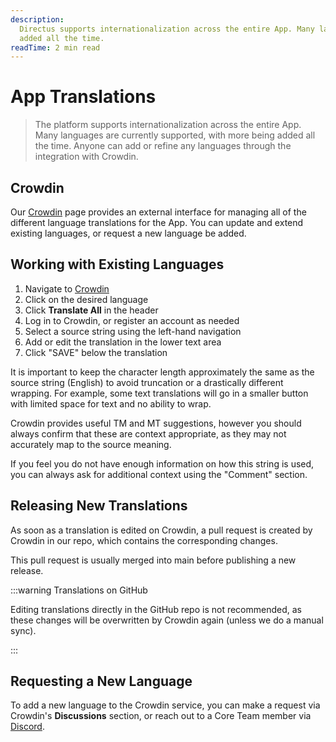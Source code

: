 ```yaml
---
description:
  Directus supports internationalization across the entire App. Many languages are currently supported, with more being
  added all the time.
readTime: 2 min read
---
```


# App Translations

> The platform supports internationalization across the entire App. Many languages are currently supported, with more
> being added all the time. Anyone can add or refine any languages through the integration with Crowdin.

## Crowdin

Our [Crowdin](https://locales.directus.io) page provides an external interface for managing all of the different
language translations for the App. You can update and extend existing languages, or request a new language be added.

## Working with Existing Languages

1. Navigate to [Crowdin](https://locales.directus.io)
2. Click on the desired language
3. Click **Translate All** in the header
4. Log in to Crowdin, or register an account as needed
5. Select a source string using the left-hand navigation
6. Add or edit the translation in the lower text area
7. Click "SAVE" below the translation

It is important to keep the character length approximately the same as the source string (English) to avoid truncation
or a drastically different wrapping. For example, some text translations will go in a smaller button with limited space
for text and no ability to wrap.

Crowdin provides useful TM and MT suggestions, however you should always confirm that these are context appropriate, as
they may not accurately map to the source meaning.

If you feel you do not have enough information on how this string is used, you can always ask for additional context
using the "Comment" section.

## Releasing New Translations

As soon as a translation is edited on Crowdin, a pull request is created by Crowdin in our repo, which contains the corresponding changes.

This pull request is usually merged into main before publishing a new release.

:::warning Translations on GitHub

Editing translations directly in the GitHub repo is not recommended, as these changes will be overwritten by Crowdin again (unless we do a manual sync).

:::

## Requesting a New Language

To add a new language to the Crowdin service, you can make a request via Crowdin's **Discussions** section, or reach out
to a Core Team member via [Discord](https://directus.chat).
